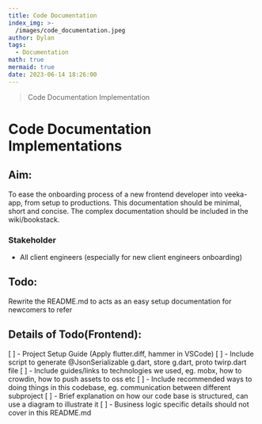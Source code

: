 ```yaml
---
title: Code Documentation
index_img: >-
  /images/code_documentation.jpeg
author: Dylan
tags:
  - Documentation
math: true
mermaid: true
date: 2023-06-14 18:26:00
---
```

>Code Documentation Implementation

<!-- more -->
# Code Documentation Implementations
## Aim: 
To ease the onboarding process of a new frontend developer into veeka-app, from setup to productions. This documentation should be minimal, short and concise. The complex documentation should be included in the wiki/bookstack.

### Stakeholder
- All client engineers (especially for new client engineers onboarding)
## Todo: 
Rewrite the README.md to acts as an easy setup documentation for newcomers to refer

## Details of Todo(Frontend):
[ ] - Project Setup Guide (Apply flutter.diff, hammer in VSCode)
[ ] - Include script to generate @JsonSerializable g.dart, store g.dart, proto twirp.dart file
[ ] - Include guides/links to technologies we used, eg. mobx, how to crowdin, how to push assets to oss etc
[ ] - Include recommended ways to doing things in this codebase, eg. communication between different subproject
[ ] - Brief explanation on how our code base is structured, can use a diagram to illustrate it 
[ ] - Business logic specific details should not cover in this README.md